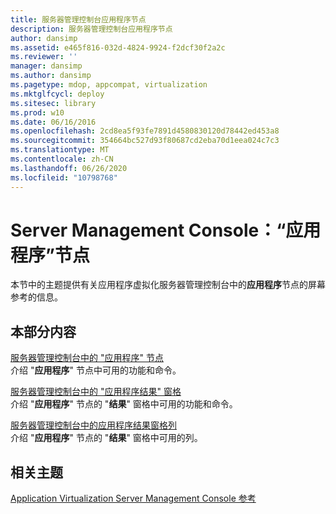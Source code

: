```yaml
---
title: 服务器管理控制台应用程序节点
description: 服务器管理控制台应用程序节点
author: dansimp
ms.assetid: e465f816-032d-4824-9924-f2dcf30f2a2c
ms.reviewer: ''
manager: dansimp
ms.author: dansimp
ms.pagetype: mdop, appcompat, virtualization
ms.mktglfcycl: deploy
ms.sitesec: library
ms.prod: w10
ms.date: 06/16/2016
ms.openlocfilehash: 2cd8ea5f93fe7891d4580830120d78442ed453a8
ms.sourcegitcommit: 354664bc527d93f80687cd2eba70d1eea024c7c3
ms.translationtype: MT
ms.contentlocale: zh-CN
ms.lasthandoff: 06/26/2020
ms.locfileid: "10798768"
---
```

# Server Management Console：“应用程序”节点


本节中的主题提供有关应用程序虚拟化服务器管理控制台中的**应用程序**节点的屏幕参考的信息。

## 本部分内容


<a href="" id="applications-node-in-server-management-console"></a>[服务器管理控制台中的 "应用程序" 节点](applications-node-in-server-management-console.md)  
介绍 "**应用程序**" 节点中可用的功能和命令。

<a href="" id="applications-results-pane-in-server-management-console"></a>[服务器管理控制台中的 "应用程序结果" 窗格](applications-results-pane-in-server-management-console.md)  
介绍 "**应用程序**" 节点的 "**结果**" 窗格中可用的功能和命令。

<a href="" id="applications-results-pane-columns-in-server-management-console"></a>[服务器管理控制台中的应用程序结果窗格列](applications-results-pane-columns-in-server-management-console.md)  
介绍 "**应用程序**" 节点的 "**结果**" 窗格中可用的列。

## 相关主题


[Application Virtualization Server Management Console 参考](application-virtualization-server-management-console-reference.md)

 

 






